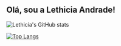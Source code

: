 ## Olá, sou a Lethicia Andrade!


![Lethicia's GitHub stats](https://github-readme-stats.vercel.app/api?username=Lethiciahas&count_private=true&show_icons=true&theme=dracula)

[![Top Langs](https://github-readme-stats.vercel.app/api/top-langs/?username=Lethiciahas&layout=compact)](https://github.com/Lethiciahas/github-readme-stats)
